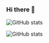 ### Hi there 👋

<!--
**endorfin/endorfin** is a ✨ _special_ ✨ repository because its `README.md` (this file) appears on your GitHub profile.

Here are some ideas to get you started:

- 🔭 I’m currently working on ...
- 🌱 I’m currently learning ...
- 👯 I’m looking to collaborate on ...
- 🤔 I’m looking for help with ...
- 💬 Ask me about ...
- 📫 How to reach me: ...
- 😄 Pronouns: ...
- ⚡ Fun fact: ...
-->
![GitHub stats](https://github-readme-stats.vercel.app/api?username=endorfin&show_icons=true)

![GitHub stats](https://github-readme-stats.vercel.app/api/top-langs/?username=endorfin&layout=compact&show_icons=true&langs_count=10)

